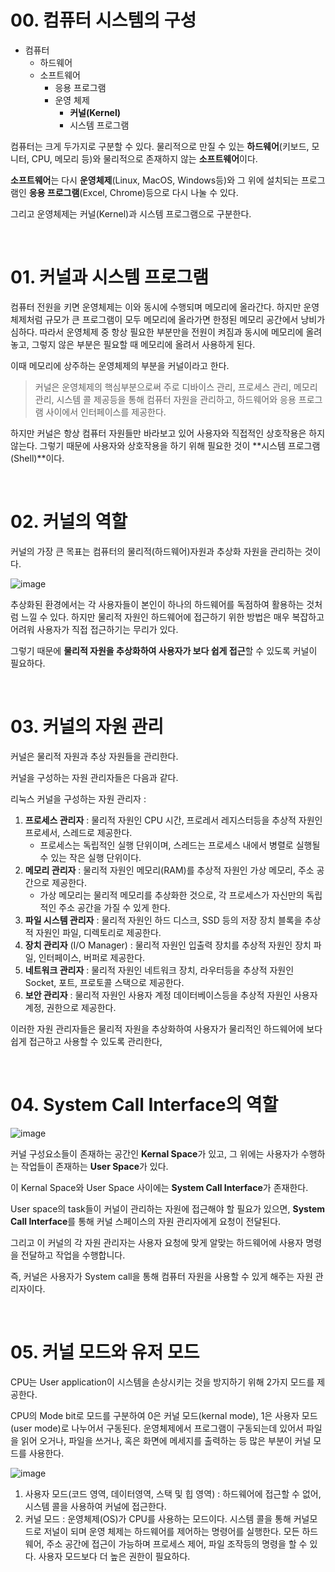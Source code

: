 # 00. 컴퓨터 시스템의 구성

- 컴퓨터
    - 하드웨어
    - 소프트웨어
        - 응용 프로그램
        - 운영 체제
            - **커널(Kernel)**
            - 시스템 프로그램
            

컴퓨터는 크게 두가지로 구분할 수 있다. 물리적으로 만질 수 있는 **하드웨어**(키보드, 모니터, CPU, 메모리 등)와 물리적으로 존재하지 않는 **소프트웨어**이다.

**소프트웨어**는 다시 **운영체제**(Linux, MacOS, Windows등)와 그 위에 설치되는 프로그램인 **응용 프로그램**(Excel, Chrome)등으로 다시 나눌 수 있다.

그리고 운영체제는 커널(Kernel)과 시스템 프로그램으로 구분한다.     

<br/>

# 01. 커널과 시스템 프로그램

컴퓨터 전원을 키면 운영체제는 이와 동시에 수행되며 메모리에 올라간다. 하지만 운영체제처럼 규모가 큰 프로그램이 모두 메모리에 올라가면 한정된 메모리 공간에서 낭비가 심하다. 따라서 운영체제 중 항상 필요한 부분만을 전원이 켜짐과 동시에 메모리에 올려놓고, 그렇지 않은 부분은 필요할 때 메모리에 올려서 사용하게 된다.

이때 메모리에 상주하는 운영체제의 부분을 커널이라고 한다.

> 커널은 운영체제의 핵심부분으로써 주로 디바이스 관리, 프로세스 관리, 메모리 관리, 시스템 콜 제공등을 통해 컴퓨터 자원을 관리하고, 하드웨어와 응용 프로그램 사이에서 인터페이스를 제공한다.
> 

하지만 커널은 항상 컴퓨터 자원들만 바라보고 있어 사용자와 직접적인 상호작용은 하지 않는다. 그렇기 때문에 사용자와 상호작용을 하기 위해 필요한 것이 **시스템 프로그램(Shell)**이다.

<br/>

# 02. 커널의 역할

커널의 가장 큰 목표는 컴퓨터의 물리적(하드웨어)자원과 추상화 자원을 관리하는 것이다.

![image](https://github.com/user-attachments/assets/74b24a6c-3793-491c-b347-760545d01c27)

추상화된 환경에서는 각 사용자들이 본인이 하나의 하드웨어를 독점하여 활용하는 것처럼 느낄 수 있다. 하지만 물리적 자원인 하드웨어에 접근하기 위한 방법은 매우 복잡하고 어려워 사용자가 직접 접근하기는 무리가 있다.

그렇기 때문에 **물리적 자원을 추상화하여 사용자가 보다 쉽게 접근**할 수 있도록 커널이 필요하다.

<br/>

# 03. 커널의 자원 관리

커널은 물리적 자원과 추상 자원들을 관리한다.

커널을 구성하는 자원 관리자들은 다음과 같다.

리눅스 커널을 구성하는 자원 관리자 :

1. **프로세스 관리자** : 물리적 자원인 CPU 시간, 프로레서 레지스터등을 추상적 자원인 프로세서, 스레드로 제공한다.
    - 프로세스는 독립적인 실행 단위이며, 스레드는 프로세스 내에서 병렬로 실행될 수 있는 작은 실행 단위이다.
2. **메모리 관리자** : 물리적 자원인 메모리(RAM)를 추상적 자원인 가상 메모리, 주소 공간으로 제공한다.
    - 가상 메모리는 물리적 메모리를 추상화한 것으로, 각 프로세스가 자신만의 독립적인 주소 공간을 가질 수 있게 한다.
3. **파일 시스템 관리자** : 물리적 자원인 하드 디스크, SSD 등의 저장 장치 블록을 추상적 자원인 파일, 디렉토리로 제공한다.
4. **장치 관리자** (I/O Manager) : 물리적 자원인 입출력 장치를 추상적 자원인 장치 파일, 인터페이스, 버퍼로 제공한다.
5. **네트워크 관리자** : 물리적 자원인 네트워크 장치, 라우터등을 추상적 자원인 Socket, 포트, 프로토콜 스택으로 제공한다.
6. **보안 관리자** : 물리적 자원인 사용자 계정 데이터베이스등을 추상적 자원인 사용자 계정, 권한으로 제공한다.

이러한 자원 관리자들은 물리적 자원을 추상화하여 사용자가 물리적인 하드웨어에 보다 쉽게 접근하고 사용할 수 있도록 관리한다,

<br/>

# 04. System Call Interface의 역할

![image](https://github.com/user-attachments/assets/364e07f5-76e4-4ba0-8e01-418aece3ed0d)


커널 구성요소들이 존재하는 공간인 **Kernal Space**가 있고, 그 위에는 사용자가 수행하는 작업들이 존재하는 **User Space**가 있다.

이 Kernal Space와 User Space 사이에는 **System Call Interface**가 존재한다.

User space의 task들이 커널이 관리하는 자원에 접근해야 할 필요가 있으면, **System Call Interface**를 통해 커널 스페이스의 자원 관리자에게 요청이 전달된다. 

그리고 이 커널의 각 자원 관리자는 사용자 요청에 맞게 알맞는 하드웨어에 사용자 명령을 전달하고 작업을 수행합니다.

즉, 커널은 사용자가 System call을 통해 컴퓨터 자원을 사용할 수 있게 해주는 자원 관리자이다.

<br/>

# 05. 커널 모드와 유저 모드

CPU는 User application이 시스템을 손상시키는 것을 방지하기 위해 2가지 모드를 제공한다. 

CPU의 Mode bit로 모드를 구분하여 0은 커널 모드(kernal mode), 1은 사용자 모드(user mode)로 나누어서 구동된다. 운영체제에서 프로그램이 구동되는데 있어서 파일을 읽어 오거나, 파일을 쓰거나, 혹은 화면에 메세지를 출력하는 등 많은 부분이 커널 모드를 사용한다.

![image](https://github.com/user-attachments/assets/6c9909c6-e317-4eef-b458-efb7138d9bcc)

1. 사용자 모드(코드 영역, 데이터영역, 스택 및 힙 영역) : 하드웨어에 접근할 수 없어, 시스템 콜을 사용하여 커널에 접근한다.
2. 커널 모드 : 운영체제(OS)가 CPU를 사용하는 모드이다. 시스템 콜을 통해 커널모드로 저널이 되며 운영 체제는 하드웨어를 제어하는 명령어를 실행한다. 모든 하드웨어, 주소 공간에 접근이 가능하며 프로세스 제어, 파일 조작등의 명령을 할 수 있다. 사용자 모드보다 더 높은 권한이 필요하다.
